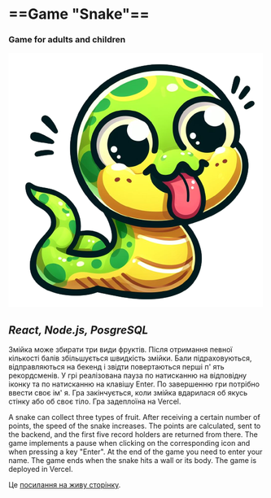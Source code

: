 # ==Game "Snake"==
### Game for adults and children

![Snake](/src/assets/images/snake.png "snake")

## *React, Node.js, PosgreSQL*

 Змійка може збирати три види фруктів. Після отримання певної кількості балів збільшується швидкість змійки. Бали підраховуються, відправляються на бекенд і звідти повертаються перші п' ять рекордсменів. У грі реалізована пауза по натисканню на відповідну іконку та по натисканню на клавішу Enter.  По завершенню гри потрібно ввести своє ім' я. Гра закінчується, коли змійка вдарилася об якусь стінку або об своє тіло. Гра задеплоїна на Vercel. 

 A snake can collect three types of fruit. After receiving a certain number of points, the speed of the snake increases. The points are calculated, sent to the backend, and the first five record holders are returned from there. The game implements a pause when clicking on the corresponding icon and when pressing a key "Enter". At the end of the game you need to enter your name. The game ends when the snake hits a wall or its body. The game is deployed in Vercel.

 Це [посилання на живу сторінку](https://albuska.github.io/snake-game/).



